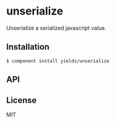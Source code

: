 
# unserialize

  Unserialize a serialized javascript value.

## Installation

    $ component install yields/unserialize

## API

   

## License

  MIT
